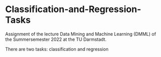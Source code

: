# Classification-and-Regression-Tasks
 
Assignment of the lecture Data Mining and Machine Learning (DMML) of the Summersemester 2022 at the TU Darmstadt.

There are two tasks: classification and regression
